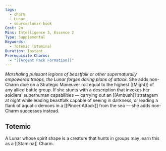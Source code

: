 ```yaml
---
tags:
  - charm
  - Lunar
  - source/lunar-book
Cost: 2m
Mins: Intelligence 3, Essence 2
Type: Supplemental
Keywords:
  - Totemic (Stamina)
Duration: Instant
Prerequisite Charms:
  - "[[Argent Pack Formation]]"
---
```

*Marshaling puissant legions of beastfolk or other supernaturally empowered troops, the Lunar forges daring plans of attack.*
She adds non-Charm dice on a Strategic Maneuver roll equal to the highest [[Might]] of any allied battle group. If she stunts with a description that invokes her soldiers’ superhuman capabilities — carrying out an [[Ambush]] stratagem at night while leading beastfolk capable of seeing in darkness, or leading a flank of aquatic demons in a [[Pincer Attack]] from the sea — she adds non-Charm successes instead. 
## Totemic 

A Lunar whose spirit shape is a creature that hunts in groups may learn this as a [[Stamina]] Charm.